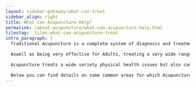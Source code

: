 ```yaml
---
layout: sidebar-gateway-what-can-treat
sidebar_align: right
title: What Can Acupuncture Help?
permalink: /about-acupuncture/what-can-acupuncture-help.html
tilestag:  tiles-what-can-acupuncture-treat
intro_paragraph: |
  Traditional Acupuncture is a complete system of diagnosis and treatment and as such is used to treat a very wide range of health conditions, too many to list. It is used to treat both humans but vets also use it to treat animals. 

  Aswell as being very effective for Adults, treating a very wide range of conditions, Acupuncture is also particularly effective for babies, children and teenagers. Treatment of younger children and babies often does not require needles but when it does, almost all children will happily accept Acupuncture treatment.

  Acupuncture treats a wide variety physical health issues but also can help us emotionally. It is usually possible to achieve both at the same time so my clients often report more personal effects like feeling more energised, content, confident, relaxed etc.  Many people come specifically for help with issues relating to their emotions.

  Below you can find details on some common areas for which Acupuncture is used. If you are unsure whether it might be able to help you, please [contact me](#contact-trigger){: .contact-trigger} using any of the methods at the bottom of this page. If Acupuncture would not be helpful, I can normally suggest another reliable professional in the area who might be able to help.
---
```

